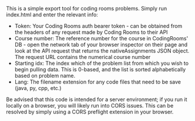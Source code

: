 This is a simple export tool for coding rooms problems. Simply run index.html and enter the relevant info:

* Token: Your Coding Rooms auth bearer token - can be obtained from the headers of any request made by Coding Rooms to their API
* Course number: The reference number for the course in CodingRooms' DB - open the network tab of your browser inspector on their page and look at the API request that returns the nativeAssignments JSON object. The request URL contains the numerical course number
* Starting idx: The index which of the problem list from which you wish to begin pulling data. This is 0-based, and the list is sorted alphabetically based on problem name.
* Lang: The filename extension for any code files that need to be save (java, py, cpp, etc.)

Be advised that this code is intended for a server environment; if you run it locally on a browser, you will likely run into CORS issues. This can be resolved by simply using a CORS preflight extension in your browser.

